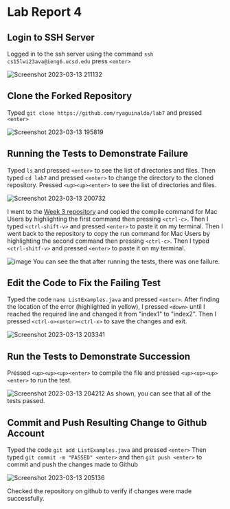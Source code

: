 # Lab Report 4

## Login to SSH Server
Logged in to the ssh server using the command `ssh cs15lwi23ava@ieng6.ucsd.edu` press `<enter>`

![Screenshot 2023-03-13 211132](https://user-images.githubusercontent.com/122580027/224891181-0e539e50-4293-4e7b-89cc-a9fb63c0fd1d.png)

## Clone the Forked Repository
Typed `git clone https://github.com/ryaguinaldo/lab7` and pressed `<enter>`

![Screenshot 2023-03-13 195819](https://user-images.githubusercontent.com/122580027/224881717-f9659457-6db2-4dc8-bf4f-126c11b0936c.png)

## Running the Tests to Demonstrate Failure
Typed `ls` and pressed `<enter>` to see the list of directories and files.
Then typed `cd lab7` and pressed `<enter>` to change the directory to the cloned repository.
Pressed `<up><up><enter>` to see the list of directories and files.

![Screenshot 2023-03-13 200732](https://user-images.githubusercontent.com/122580027/224882892-9e099e9d-7fbf-4295-ab87-eb3c05d3a36f.png)

I went to the [Week 3 repository](https://ucsd-cse15l-w23.github.io/week/week3/) and copied the compile command for Mac Users by highlighting the first command then pressing `<ctrl-c>`.
Then I typed `<ctrl-shift-v>` and pressed `<enter>` to paste it on my terminal.
Then I went back to the repository to copy the run command for Mac Users by highlighting the second command then pressing `<ctrl-c>`.
Then I typed `<ctrl-shitf-v>` and pressed `<enter>` to paste it on my terminal.

![image](https://user-images.githubusercontent.com/122580027/224884227-89479fdd-ed22-4978-8691-4ca95f4f9272.png)
You can see the that after running the tests, there was one failure.

## Edit the Code to Fix the Failing Test
Typed the code `nano ListExamples.java` and pressed `<enter>`.
After finding the location of the error (highlighted in yellow), I pressed `<down>` until I reached the required line and changed it from "index1" to "index2".
Then I pressed `<ctrl-o><enter><ctrl-x>` to save the changes and exit.

![Screenshot 2023-03-13 203341](https://user-images.githubusercontent.com/122580027/224886740-4a46d505-79f8-4712-994e-43c1608a176d.png)

## Run the Tests to Demonstrate Succession
Pressed `<up><up><up><enter>` to compile the file and pressed `<up><up><up><enter>` to run the test.

![Screenshot 2023-03-13 204212](https://user-images.githubusercontent.com/122580027/224887652-e8f05ac5-ed29-418e-9a96-8124ce6a8d34.png)
As shown, you can see that all of the tests passed.

## Commit and Push Resulting Change to Github Account
Typed the code `git add ListExamples.java` and pressed `<enter>`
Then typed `git commit -m "PASSED" <enter>` and then `git push <enter>` to commit and push the changes made to Github

![Screenshot 2023-03-13 205136](https://user-images.githubusercontent.com/122580027/224889094-33bacdbf-c9a7-4672-bbf2-6add9b025462.png)

Checked the repository on github to verify if changes were made successfully.
